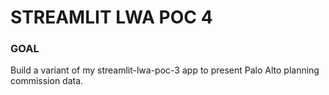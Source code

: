 # STREAMLIT LWA POC 4

### GOAL 

Build a variant of my streamlit-lwa-poc-3 app to present Palo Alto planning commission data.


